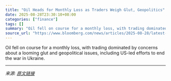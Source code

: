 ```yaml
---
title: "Oil Heads for Monthly Loss as Traders Weigh Glut, Geopolitics"
date: 2025-08-28T23:30:10+08:00
categories: ["finance"]
tags: []
summary: "Oil fell on course for a monthly loss, with trading dominated by concerns about a looming glut and geopolitical issues, including US-led efforts to end the war in Ukraine."
source_url: "https://www.bloomberg.com/news/articles/2025-08-28/latest-oil-market-news-and-analysis-for-aug-29"
---
```


Oil fell on course for a monthly loss, with trading dominated by concerns about a looming glut and geopolitical issues, including US-led efforts to end the war in Ukraine.

---

*来源: [原文链接](https://www.bloomberg.com/news/articles/2025-08-28/latest-oil-market-news-and-analysis-for-aug-29)*
